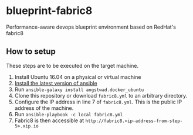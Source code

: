 # blueprint-fabric8
Performance-aware devops blueprint environment based on RedHat's fabric8

## How to setup
These steps are to be executed on the target machine.

1. Install Ubuntu 16.04 on a physical or virtual machine
2. [Install the latest version of ansible](http://docs.ansible.com/ansible/intro_installation.html#latest-releases-via-apt-ubuntu)
3. Run `ansible-galaxy install angstwad.docker_ubuntu`
4. Clone this repository or download `fabric8.yml` to an arbitrary directory.
5. Configure the IP address in line 7 of `fabric8.yml`. This is the public IP address of the machine.
6. Run `ansible-playbook -c local fabric8.yml`
7. Fabric8 is then accessible at `http://fabric8.<ip-address-from-step-5>.xip.io`
